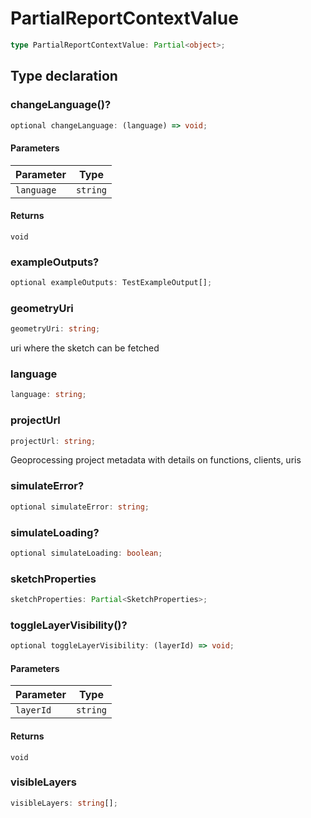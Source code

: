 # PartialReportContextValue

```ts
type PartialReportContextValue: Partial<object>;
```

## Type declaration

### changeLanguage()?

```ts
optional changeLanguage: (language) => void;
```

#### Parameters

| Parameter  | Type     |
| ---------- | -------- |
| `language` | `string` |

#### Returns

`void`

### exampleOutputs?

```ts
optional exampleOutputs: TestExampleOutput[];
```

### geometryUri

```ts
geometryUri: string;
```

uri where the sketch can be fetched

### language

```ts
language: string;
```

### projectUrl

```ts
projectUrl: string;
```

Geoprocessing project metadata with details on functions, clients, uris

### simulateError?

```ts
optional simulateError: string;
```

### simulateLoading?

```ts
optional simulateLoading: boolean;
```

### sketchProperties

```ts
sketchProperties: Partial<SketchProperties>;
```

### toggleLayerVisibility()?

```ts
optional toggleLayerVisibility: (layerId) => void;
```

#### Parameters

| Parameter | Type     |
| --------- | -------- |
| `layerId` | `string` |

#### Returns

`void`

### visibleLayers

```ts
visibleLayers: string[];
```
